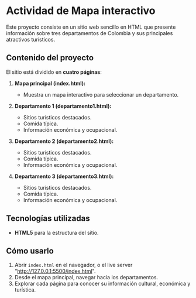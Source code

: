 # Actividad de Mapa interactivo

Este proyecto consiste en un sitio web sencillo en HTML que presente información sobre tres departamentos de Colombia y sus principales atractivos turísticos.  

## Contenido del proyecto  
El sitio está dividido en **cuatro páginas**:  

1. **Mapa principal (index.html):**  
   - Muestra un mapa interactivo para seleccionar un departamento.  

2. **Departamento 1 (departamento1.html):**  
   - Sitios turísticos destacados.  
   - Comida típica.  
   - Información económica y ocupacional.  

3. **Departamento 2 (departamento2.html):**  
   - Sitios turísticos destacados.  
   - Comida típica.  
   - Información económica y ocupacional.  

4. **Departamento 3 (departamento3.html):**  
   - Sitios turísticos destacados.  
   - Comida típica.  
   - Información económica y ocupacional.  

## Tecnologías utilizadas  
- **HTML5** para la estructura del sitio.  

## Cómo usarlo  
1. Abrir `index.html` en el navegador, o el live server "http://127.0.0.1:5500/index.html".  
2. Desde el mapa principal, navegar hacia los departamentos.  
3. Explorar cada página para conocer su información cultural, económica y turística.